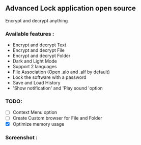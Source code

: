 ## Advanced Lock application open source
Encrypt and decrypt anything
### Available features :

- Encrypt and decrypt Text
- Encrypt and decrypt File
- Encrypt and decrypt Folder
- Dark and Light Mode
- Support 2 languages
- File Association (Open .alo and .alf by default)
- Lock the software with a password
- Save and Load History
- 'Show notification' and 'Play sound 'option

### TODO:
- [ ] Context Menu option
- [ ] Create Custom browser for File and Folder
- [x] Optimize memory usage

### Screenshot :
